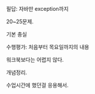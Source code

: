 필답: 자바만
exception까지

20~25문제. 

기본 충실





수행평가: 처음부터 목요일까지의 내용

워크북보다는 어렵지 않다.

개념정리.

수업시간에 했던걸 응용해서. 